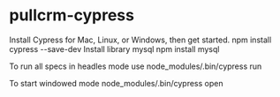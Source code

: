 # pullcrm-cypress
Install Cypress for Mac, Linux, or Windows, then get started.
npm install cypress --save-dev
Install library mysql
npm install mysql

To run all specs in headles mode use
node_modules/.bin/cypress run

To start windowed mode
node_modules/.bin/cypress open


